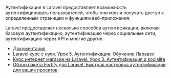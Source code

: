 Аутентификация в Laravel предоставляет возможность аутентифицировать пользователей, 
чтобы они могли получать доступ к определенным страницам и функциям веб-приложения.

Laravel предоставляет несколько способов аутентификации, включая базовую аутентификацию,
аутентификацию через социальные сети, аутентификацию через API и многие другие.

[//]: # "materials"

- [Документация](https://laravel.com/docs/10.x/authentication)
- [Laravel курс с нуля. Урок 5. Аутентификация. Обучение Ларавел](https://youtu.be/2gCCWUe1gwo)
- [Курс интернет магазин на Laravel. Урок 3. Аутентификация и socialite](https://youtu.be/DGaXW6DLV6M)
- [Обзор пакета Fortify для Laravel. Быстрая настройка аутентификации для ваших проектов](https://youtu.be/CoTPZeyqBQM)

[//]: # "/materials"
